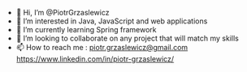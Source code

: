 - 👋 Hi, I’m @PiotrGrzaslewicz
- 👀 I’m interested in Java, JavaScript and web applications
- 🌱 I’m currently learning Spring framework
- 💞️ I’m looking to collaborate on any project that will match my skills
- 📫 How to reach me :
piotr.grzaslewicz@gmail.com
https://www.linkedin.com/in/piotr-grzaslewicz/

<!---
PiotrGrzaslewicz/PiotrGrzaslewicz is a ✨ special ✨ repository because its `README.md` (this file) appears on your GitHub profile.
You can click the Preview link to take a look at your changes.
--->
